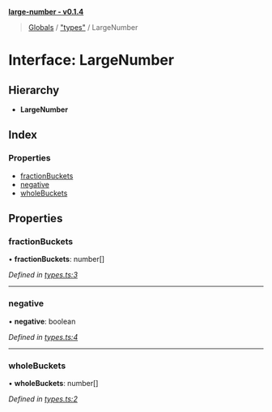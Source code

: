 **[large-number - v0.1.4](../README.md)**

> [Globals](../globals.md) / ["types"](../modules/_types_.md) / LargeNumber

# Interface: LargeNumber

## Hierarchy

* **LargeNumber**

## Index

### Properties

* [fractionBuckets](_types_.largenumber.md#fractionbuckets)
* [negative](_types_.largenumber.md#negative)
* [wholeBuckets](_types_.largenumber.md#wholebuckets)

## Properties

### fractionBuckets

•  **fractionBuckets**: number[]

*Defined in [types.ts:3](https://github.com/zimmed/large-number/blob/82e5210/src/types.ts#L3)*

___

### negative

•  **negative**: boolean

*Defined in [types.ts:4](https://github.com/zimmed/large-number/blob/82e5210/src/types.ts#L4)*

___

### wholeBuckets

•  **wholeBuckets**: number[]

*Defined in [types.ts:2](https://github.com/zimmed/large-number/blob/82e5210/src/types.ts#L2)*
